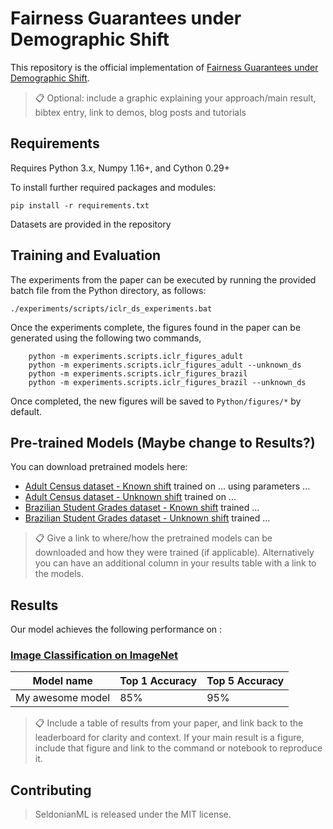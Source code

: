 
# Fairness Guarantees under Demographic Shift

This repository is the official implementation of [Fairness Guarantees under Demographic Shift](https://openreview.net/pdf?id=wbPObLm6ueA). 

>📋  Optional: include a graphic explaining your approach/main result, bibtex entry, link to demos, blog posts and tutorials

## Requirements

Requires Python 3.x, Numpy 1.16+, and Cython 0.29+

To install further required packages and modules:

```setup
pip install -r requirements.txt
```

Datasets are provided in the repository

## Training and Evaluation

The experiments from the paper can be executed by running the provided batch file from the Python directory, as follows:

```setup
./experiments/scripts/iclr_ds_experiments.bat
```
     
Once the experiments complete, the figures found in the paper can be generated using the following two commands, 

```setup
    python -m experiments.scripts.iclr_figures_adult
    python -m experiments.scripts.iclr_figures_adult --unknown_ds
    python -m experiments.scripts.iclr_figures_brazil
    python -m experiments.scripts.iclr_figures_brazil --unknown_ds
```
    
Once completed, the new figures will be saved to `Python/figures/*` by default.


## Pre-trained Models (Maybe change to Results?)

You can download pretrained models here:

- [Adult Census dataset - Known shift](https://drive.google.com/mymodel.pth) trained on ... using parameters ... 
- [Adult Census dataset - Unknown shift](https://drive.google.com/mymodel.pth) trained on ...
- [Brazilian Student Grades dataset - Known shift](https://drive.google.com/mymodel.pth) trained ...
- [Brazilian Student Grades dataset - Unknown shift](https://drive.google.com/mymodel.pth) trained ...

>📋  Give a link to where/how the pretrained models can be downloaded and how they were trained (if applicable).  Alternatively you can have an additional column in your results table with a link to the models.

## Results

Our model achieves the following performance on :

### [Image Classification on ImageNet](https://paperswithcode.com/sota/image-classification-on-imagenet)

| Model name         | Top 1 Accuracy  | Top 5 Accuracy |
| ------------------ |---------------- | -------------- |
| My awesome model   |     85%         |      95%       |

>📋  Include a table of results from your paper, and link back to the leaderboard for clarity and context. If your main result is a figure, include that figure and link to the command or notebook to reproduce it. 


## Contributing

> SeldonianML is released under the MIT license.
